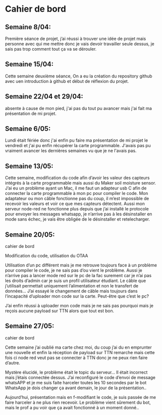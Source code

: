 ﻿# Cahier de bord


## Semaine 8/04: 
Première séance de projet, j’ai réussi à trouver une idée de projet mais personne avec qui me mettre donc je vais devoir travailler seule dessus, je sais pas trop comment tout ça va se dérouler.

## Semaine 15/04:
Cette semaine deuxième séance, On a eu la création du repository github avec uen introduction à github et début de réflexion du projet.

## Semaine 22/04 et 29/04: 
absente à cause de mon pied, j'ai pas du tout pu avancer mais j'ai fait ma présentation de mi projet.

## Semaine 6/05:
Lundi était fériée donc j'ai enfin pu faire ma présentation de mi projet le vendredi et j'ai pu enfin récupérer la carte programmable. J'avais pas pu vraiment avancer les dernières semaines vu que je ne l'avais pas.


## Semaine 13/05:
Cette semaine, modification du code afin d’avoir les valeur des capteurs intégrés à la carte programmable mais aussi du Maker soil moisture sensor. J’ai eu un problème ayant un Mac, il me faut un adapteur usb C afin de connecter la carte programmable à mon pc pour compiler le code. Mon adaptateur ou mon câble fonctionne pas du coup, il m’est impossible de recevoir les valeurs et voir ce que mes capteurs détectent. Aussi mon serveur node-red ne fonctionne plus depuis que j’ai installé le protocole pour envoyer les messages whatsapp, je n’arrive pas à les désinstaller en mode sans échec, je vais être obligée de le désinstaller et retelecharger.

## Semaine 20/05:
cahier de bord

Modification du code, utilisation du OTAA

Utilisation d’un pc différent mais je me retrouve toujours face à un problème pour compiler le code, je ne sais pas d’ou vient le problème. Aussi je n’arrive pas a lancer mode red sur le pc de la fac surement car je n’ai pas les droits d’admin car je suis un profil utilisateur étudiant. Le câble que j’utilisait permettait uniquement l’alimentation et non le transfert de données... J’ai essayé le changement de câble mais toujours dans l’incapacité d’uploader mon code sur la carte. Peut-être que c’est le pc?

J’ai enfin réussi à uploader mon code mais je ne sais pas pourquoi mais je reçois aucune payload sur TTN alors que tout est bon.
## Semaine 27/05:
cahier de bord

Cette semaine j’ai oublié ma carte chez moi, du coup j’ai du en emprunter une nouvelle et enfin la réception de payload sur TTN remarche mais cette fois ci node red veut pas se connecter à TTN donc je ne peux rien faire d’autre.

Mystère élucidé, le problème était le topic du serveur... Il était incorrect mais j’étais connectée dessus. J’ai reconfiguré le code d’envoi de message whatsAPP et je me suis faite harceler toutes les 10 secondes par le bot WhatsApp je dois changer ça avant demain, le jour de la présentation..

Aujourd’hui, présentation mais en f-modifiant le code, je suis passée de me faire harceler à ne plus rien recevoir. Le problème vient sûrement du bot, mais le prof a pu voir que ça avait fonctionné à un moment donné..
